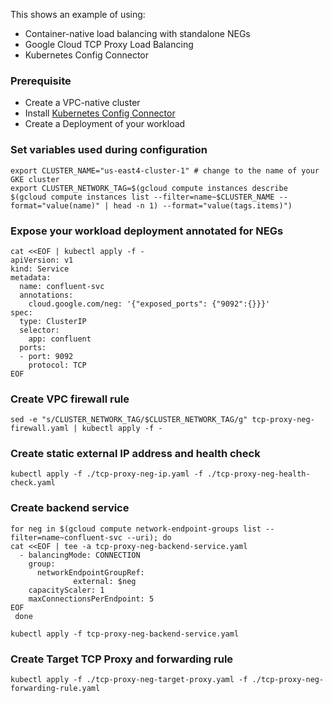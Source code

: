 This shows an example of using:
- Container-native load balancing with standalone NEGs
- Google Cloud TCP Proxy Load Balancing
- Kubernetes Config Connector

### Prerequisite
- Create a VPC-native cluster
- Install [Kubernetes Config Connector](https://cloud.google.com/config-connector/docs/how-to/install-upgrade-uninstall)
- Create a Deployment of your workload


### Set variables used during configuration
```
export CLUSTER_NAME="us-east4-cluster-1" # change to the name of your GKE cluster
export CLUSTER_NETWORK_TAG=$(gcloud compute instances describe $(gcloud compute instances list --filter=name~$CLUSTER_NAME --format="value(name)" | head -n 1) --format="value(tags.items)")
```

### Expose your workload deployment annotated for NEGs
```
cat <<EOF | kubectl apply -f -
apiVersion: v1
kind: Service
metadata:
  name: confluent-svc
  annotations:
    cloud.google.com/neg: '{"exposed_ports": {"9092":{}}}'
spec:
  type: ClusterIP
  selector:
    app: confluent
  ports:
  - port: 9092
    protocol: TCP
EOF
```

### Create VPC firewall rule
```
sed -e "s/CLUSTER_NETWORK_TAG/$CLUSTER_NETWORK_TAG/g" tcp-proxy-neg-firewall.yaml | kubectl apply -f -
```

### Create static external IP address and health check
```
kubectl apply -f ./tcp-proxy-neg-ip.yaml -f ./tcp-proxy-neg-health-check.yaml
```

### Create backend service
```
for neg in $(gcloud compute network-endpoint-groups list --filter=name~confluent-svc --uri); do
cat <<EOF | tee -a tcp-proxy-neg-backend-service.yaml
  - balancingMode: CONNECTION
    group:
      networkEndpointGroupRef:
              external: $neg
    capacityScaler: 1
    maxConnectionsPerEndpoint: 5
EOF
 done

kubectl apply -f tcp-proxy-neg-backend-service.yaml
```

### Create Target TCP Proxy and forwarding rule
```
kubectl apply -f ./tcp-proxy-neg-target-proxy.yaml -f ./tcp-proxy-neg-forwarding-rule.yaml
```

